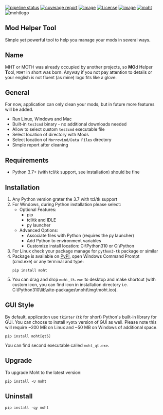 [![pipeline status](https://gitlab.com/modding-openmw/modhelpertool/badges/main/pipeline.svg)](https://gitlab.com/modding-openmw/modhelpertool/-/commits/main)
[![coverage report](https://gitlab.com/modding-openmw/modhelpertool/badges/main/coverage.svg)](https://gitlab.com/modding-openmw/modhelpertool/-/commits/main)
[![image](https://img.shields.io/badge/pypi-v0.4.0-blue.svg)](https://pypi.org/project/moht/)
[![License](https://img.shields.io/badge/Licence-MIT-blue.svg)](./LICENSE.md)
[![image](https://img.shields.io/badge/python-3.7%20%7C%203.8%20%7C%203.9%20%7C%203.10-blue.svg)](https://gitlab.com/modding-openmw/modhelpertool)
[![moht](https://snyk.io/advisor/python/moht/badge.svg)](https://snyk.io/advisor/python/moht)  
![mohtlogo](https://i.imgur.com/gJoB1Dv.png)  

## Mod Helper Tool
Simple yet powerful tool to help you manage your mods in several ways.

## Name
MHT or MOTH was already occupied by another projects, so **MO**d **H**elper **T**ool, `MOHT` in short was born. 
Anyway if you not pay attention to details or your english is not fluent (as mine) logo fits like a glove. 

## General
For now, application can only clean your mods, but in future more features will be added.

* Run Linux, Windows and Mac
* Built-in `tes3cmd` binary - no additional downloads needed
* Allow to select custom `tes3cmd` executable file
* Select location of directory with Mods
* Select location of `Morrowind/Data Files` directory
* Simple report after cleaning

## Requirements
* Python 3.7+ (with tcl/tk support, see installation) should be fine

## Installation
1. Any Python version grater the 3.7 with tcl/tk support
2. For Windows, during Python installation please select:  
   * Optional Features:
     * pip
     * tcl/tk and IDLE
     * py launcher
   * Advanced Options:
     * Associate files with Python (requires the py launcher)
     * Add Python to environment variables
     * Customize install location: C:\Python310 or C:\Python
3. For Linux check your package manage for `python3-tk` package or similar
4. Package is available on [PyPI](https://pypi.org/project/moht/), open Windows Command Prompt (cmd.exe) or any terminal and type:
    ```shell
    pip install moht
    ```
5. You can drag and drop `moht_tk.exe` to desktop and make shortcut (with custom icon, you can find icon in installation 
directory i.e. C:\Python310\lib\site-packages\moht\img\moht.ico).

## GUI Style
By default, application use `tkinter` (`tk` for short) Python's built-in library for GUI. You can choose to install `PyQt5` version of 
GUI as well. Please note this will require ~200 MB on Linux and ~50 MB on Windows of additional space.
```shell
pip install moht[qt5]
```
You can find second executable called `moht_qt.exe`.

## Upgrade
To upgrade Moht to the latest version:
```shell
pip install -U moht
```

## Uninstall
```shell
pip install -qy moht
```
